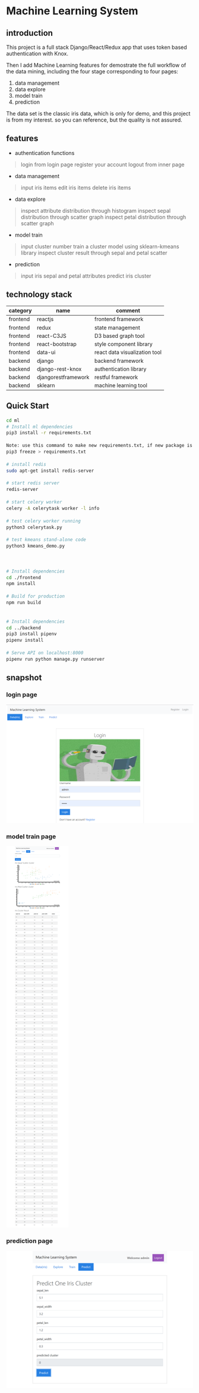 # Machine Learning System

## introduction

This project is a full stack Django/React/Redux app that uses token based authentication with Knox.

Then I add Machine Learning features for demostrate the full workflow of the data mining, including the four stage corresponding to four pages:
1. data management
2. data explore
3. model train
4. prediction

The data set is the classic iris data, which is only for demo, and this project is from my interest. so you can reference, but the quality is not assured.

## features

* authentication functions
> login from login page
> register your account
> logout from inner page

* data management
> input iris items
> edit iris items
> delete iris items

* data explore
> inspect attribute distribution through histogram
> inspect sepal distribution through scatter graph
> inspect petal distribution through scatter graph

* model train
> input cluster number
> train a cluster model using sklearn-kmeans library
> inspect cluster result through sepal and petal scatter

* prediction
> input iris sepal and petal attributes
> predict iris cluster

## technology stack


category | name | comment
---------|----------|---------
 frontend | reactjs | frontend framework
 frontend | redux | state management
 frontend | react-C3JS | D3 based graph tool
 frontend | react-bootstrap | style component library
 frontend | data-ui | react data visualization tool
 backend | django | backend framework
 backend | django-rest-knox | authentication library
 backend | djangorestframework | restful framework
 backend | sklearn | machine learning tool

## Quick Start

```bash
cd ml
# Install ml dependencies
pip3 install -r requirements.txt

Note: use this command to make new requirements.txt, if new package is installed.
pip3 freeze > requirements.txt

# install redis
sudo apt-get install redis-server

# start redis server
redis-server

# start celery worker
celery -A celerytask worker -l info

# test celery worker running
python3 celerytask.py

# test kmeans stand-alone code
python3 kmeans_demo.py



# Install dependencies
cd ./frontend
npm install

# Build for production
npm run build


# Install dependencies
cd ../backend
pip3 install pipenv
pipenv install

# Serve API on localhost:8000
pipenv run python manage.py runserver

```

## snapshot

### login page
![avatar](./snapshot/loginpage.png)

### model train page
![avatar](./snapshot/train.png)

### prediction page
![avatar](./snapshot/predict.png)


